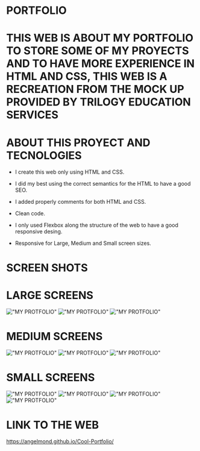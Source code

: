# PORTFOLIO

# THIS WEB IS ABOUT MY PORTFOLIO TO STORE SOME OF MY PROYECTS AND TO HAVE MORE EXPERIENCE IN HTML AND CSS, THIS WEB IS A RECREATION FROM THE MOCK UP PROVIDED BY TRILOGY EDUCATION SERVICES


# ABOUT THIS PROYECT AND TECNOLOGIES

* I create this web only using HTML and CSS.

* I did my best using the correct semantics for the HTML
to have a good SEO.

* I added properly comments for both HTML and CSS.

* Clean code.

* I only used Flexbox along the structure of the web to have a good responsive desing.

* Responsive for Large, Medium and Small screen sizes.


# SCREEN SHOTS 

# LARGE SCREENS

!["MY PROTFOLIO"](assets/screenshots/large1.jpg)
!["MY PROTFOLIO"](assets/screenshots/large2.jpg)
!["MY PROTFOLIO"](assets/screenshots/large3.jpg)


# MEDIUM SCREENS 

!["MY PROTFOLIO"](assets/screenshots/medium1.jpg)
!["MY PROTFOLIO"](assets/screenshots/medium2.jpg)
!["MY PROTFOLIO"](assets/screenshots/medium3.jpg)

# SMALL SCREENS

!["MY PROTFOLIO"](assets/screenshots/small1.jpg)
!["MY PROTFOLIO"](assets/screenshots/small2.jpg)
!["MY PROTFOLIO"](assets/screenshots/small3.jpg)
!["MY PROTFOLIO"](assets/screenshots/small4.jpg)

# LINK TO THE WEB
https://angelmond.github.io/Cool-Portfolio/
